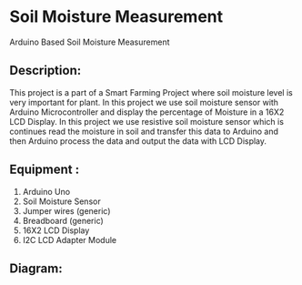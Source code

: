 # Soil Moisture Measurement
 Arduino Based Soil Moisture Measurement

## Description:
This project is a part of a Smart Farming Project where soil
moisture level is very important for plant. In this project we use soil moisture
sensor with Arduino Microcontroller and display the percentage of Moisture in a
16X2 LCD Display. In this project we use resistive soil moisture sensor which is
continues read the moisture in soil and transfer this data to Arduino and then
Arduino process the data and output the data with LCD Display.
## Equipment :
1. Arduino Uno
2. Soil Moisture Sensor
3. Jumper wires (generic)
4. Breadboard (generic)
5. 16X2 LCD Display
6. I2C LCD Adapter Module

## Diagram:
[logo]: https://i.imgur.com/LMmENCz.jpg "Circuit Diagram"
